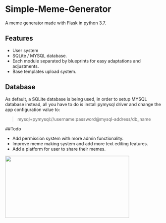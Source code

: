 # Simple-Meme-Generator
A meme generator made with Flask in python 3.7.

## Features
* User system
* SQLite / MYSQL database.
* Each module separated by blueprints for easy adaptations and adjustments.
* Base templates upload system.

## Database
As default, a SQLite database is being used, in order to setup MYSQL database instead, all you have to do is install pymysql driver and change the app configuration value to:
> mysql+pymysql://username:password@mysql-address/db_name

##Todo
* Add permission system with more admin functionality.
* Improve meme making system and add more text editing features.
* Add a platform for user to share their memes.


<img src="https://i.imgur.com/OS0gAVr.png" data-canonical-src="https://i.imgur.com/OS0gAVr.png" width="400" height="200" />

